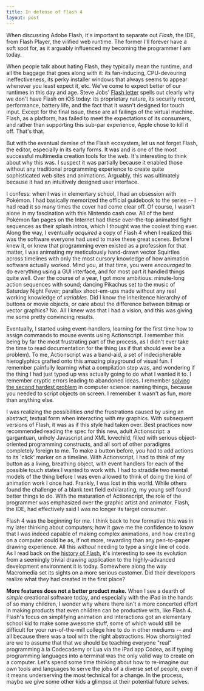 ```yaml
---
title: In defense of Flash 4
layout: post
---
```


When discussing Adobe Flash, it's important to separate out *Flash*, the IDE, from Flash Player, the vilified web runtime. The former I'll forever have a soft spot for, as it arguably influenced my becoming  the programmer I am today. 

When people talk about hating Flash, they typically mean the runtime, and all the baggage that goes along with it: its fan-inducing, CPU-devouring ineffectiveness, its perky installer windows that always seems to appear whenever you least expect it, etc. We've come to expect better of our runtimes in this day and age. Steve Jobs' [Flash letter](http://www.apple.com/hotnews/thoughts-on-flash/) spells out clearly why we don't have Flash on iOS today: its proprietary nature, its security record, performance, battery life, and the fact that it wasn't designed for touch input. Except for the final issue, these are all failings of the virtual machine. Flash, as a platform, has failed to meet the expectations of its consumers, and rather than supporting this sub-par experience, Apple chose to kill it off. That's that.

But with the eventual demise of the Flash ecosystem, let us not forget Flash, the editor, especially in its early forms. It was and is one of the most successful multimedia creation tools for the web. It's interesting to think about why this was. I suspect it was partially because it enabled those without any traditional programming experience to create quite sophisticated web sites and animations. Arguably, this was ultimately because it had an intuitively designed user interface.

I confess: when I was in elementary school, I had an obsession with Pokémon. I had basically memorized the official guidebook to the series -- I had read it so many times the cover had come clear off. Of course, I wasn't alone in my fascination with this Nintendo cash cow. All of the best Pokémon fan pages on the Internet had these over-the-top animated fight sequences as their splash intros, which I thought was the coolest thing ever. Along the way, I eventually  *acquired* a copy of Flash 4 when I realized this was the software everyone had used to make these great scenes. Before I knew it, or knew that programming even existed as a profession for that matter, I was animating my meticulously hand-drawn vector Squirtles across timelines with only the most cursory knowledge of how animation software actually worked. Mind you, at that time, you were *encouraged* to do everything using a GUI interface, and for most part it handled things quite well. Over the course of a year, I got more ambitious: minute-long action sequences with sound; dancing Pikachus set to the music of Saturday Night Fever; parallax shoot-em-ups made without any real working knowledge of *variables*. Did I know the inheritence hierarchy of buttons or movie objects, or care about the difference between bitmap or vector graphics? No. All I knew was that I had a vision, and this was giving me some pretty convincing results.

Eventually, I started using event-handlers, learning for the first time how to assign commands to mouse events using Actionscript. I remember this being by far the most frustrating part of the process, as I didn't ever take the time to read documentation for the thing (as if that should ever be a problem). To me, Actionscript was a band-aid, a set of indecipherable hieroglyphics grafted onto this amazing playground of visual fun. I remember painfully learning what a compilation step was, and wondering if the thing I had just typed up was actually going to do what I wanted it to. I remember cryptic errors leading to abandoned ideas. I remember [solving the second hardest problem](http://martinfowler.com/bliki/TwoHardThings.html) in computer science: naming things, because you needed to script objects on screen. I remember it wasn't as fun, more than anything else.

I was realizing the possibilities *and* the frustrations caused by using an abstract, textual form when interacting with my graphics. With subsequent versions of Flash, it was as if this style had taken over. Best practices now recommended reading the spec for this new, adult Actionscript: a gargantuan, unholy Javascript and XML lovechild, filled with serious object-oriented programming constructs, and all sort of other paradigms completely foreign to me. To make a button before, you had to add actions to its 'click' marker on a timeline. With Actionscript, I had to think of my button as a living, breathing object, with event handlers for each of the possible touch states I wanted to work with. I had to straddle two mental models of the thing before I was even allowed to think of doing the kind of animation work I once had. Frankly, I was lost in this world. While others found the challenge of a blank text field exhilarating, my young self found better things to do. With the maturation of Actionscript, the role of the programmer was emphasized over the graphic artist and animator. Flash, the IDE, had effectively said I was no longer its target consumer. 

Flash 4 was the beginning for me. I think back to how formative this was in my later thinking about computers; how it gave me the confidence to know that I was indeed capable of making complex animations, and how creating on a computer could be as, if not more, rewarding than any pen-to-paper drawing experience. All this *without* needing to type a single line of code. As I read back on the [history of Flash](http://www.flashmagazine.com/news/detail/the_flash_history/), it's interesting to see its evolution from a seemingly trivial drawing application to the highly-advanced development environment it is today. Somewhere along the way Macromedia set its sights on a more serious customer. Did their developers realize what they had created in the first place?

**More features does not a better product make.** When I see a dearth of *simple* creational software today, and especially with the iPad in the hands of so many children, I wonder why where there isn't a more concerted effort in making products that even children can be productive with, like Flash 4. Flash's focus on simplifying animation and interactions got an elementary school kid to make some awesome stuff, some of which would still be difficult for your run-of-the-mill college hire to do in other mediums -- and all because there was a tool with the right abstractions. How shortsighted are we to assume that that we should be teaching everyone "real" programming à la Codecademy or Lua via the iPad app Codea, as if typing programming languages into a terminal was the only valid way to create on a computer. Let's spend some time thinking about how to re-imagine our own tools and languages to serve the jobs of a diverse set of people, even if it means underserving the most technical for a change. In the process, maybe we give some other kids a glimpse at their potential future selves.
